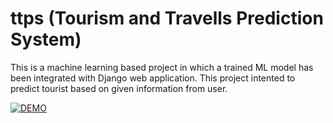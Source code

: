 # ttps (Tourism and Travells Prediction System)
This is a machine learning based project in which a trained ML model has been integrated with Django web application. This project intented to predict tourist based on given information from user.

[![DEMO](https://img.youtube.com/vi//0.jpg)](http://www.youtube.com/watch?v=)

